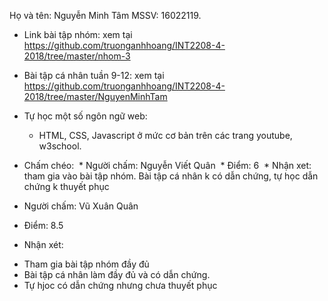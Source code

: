 ﻿
Họ và tên: Nguyễn Minh Tâm
MSSV: 16022119.

* Link bài tập nhóm: xem tại https://github.com/truonganhhoang/INT2208-4-2018/tree/master/nhom-3

* Bài tập cá nhân tuần 9-12: xem tại https://github.com/truonganhhoang/INT2208-4-2018/tree/master/NguyenMinhTam 

* Tự học một số ngôn ngữ web: 
  * HTML, CSS, Javascript ở mức cơ bản trên các trang youtube, w3school.

* Chấm chéo: 
  * Người chấm: Nguyễn Viết Quân
  * Điểm: 6
  * Nhận xet: tham gia vào bài tập nhóm. Bài tập cá nhân k có dẫn chứng, tự học dẫn chứng k thuyết phục
 
 * Người chấm: Vũ Xuân Quân
 * Điểm: 8.5
 * Nhận xét:
  - Tham gia bài tập nhóm đầy đủ
  - Bài tập cá nhân làm đầy đủ và có dẫn chứng.
  - Tự hjoc có dẫn chứng nhưng chưa thuyết phục
